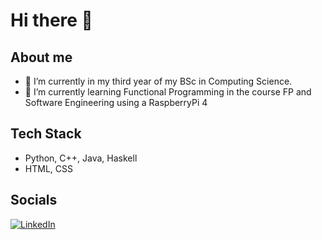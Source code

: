 # Hi there 👋
## About me

- 🔭 I’m currently in my third year of my BSc in Computing Science.
- 🌱 I’m currently learning Functional Programming in the course FP and Software Engineering using a RaspberryPi 4

## Tech Stack
* Python, C++, Java, Haskell
* HTML, CSS

## Socials
<a rel="nofollow noopener noreferrer" target="_blank" href="https://www.linkedin.com/in/kiril-voigtl%C3%A4nder-04217829a/">
  <img src="https://img.shields.io/badge/LinkedIn-0077B5?style=for-the-badge&logo=linkedin&logoColor=white" alt="LinkedIn"></a>
